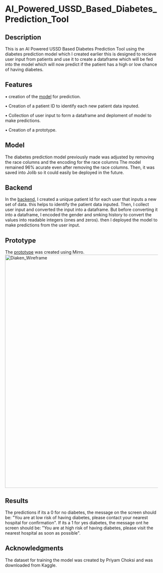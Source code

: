 # AI_Powered_USSD_Based_Diabetes_Prediction_Tool

## Description
This is an AI Powered USSD Based Diabetes Prediction Tool using the diabetes prediction model which I created earlier this is designed to recieve user input from patients and use it to create a dataframe which will be fed into the model which will now predict if the patient has a high or low chance of having diabetes.

## Features
• creation of the [model](https://github.com/KehindeOladele/AI_Powered_USSD_Based_Diabetes_Prediction_Tool/blob/main/Diabetes_Prediction_Model_USSD.ipynb) for prediction.

• Creation of a patient ID to identify each new patient data inputed.

• Collection of user input to form a dataframe and deploment of model to make predictions.

• Creation of a prototype.

## Model
The diabetes prediction model previously made was adjusted by removing the race columns and the encoding for the race columns The model remained 96% acurate even after removing the race columns. Then, it was saved into Jolib so it could easily be deployed in the future.

## Backend
In the [backend](https://github.com/KehindeOladele/AI_Powered_USSD_Based_Diabetes_Prediction_Tool/blob/main/Backend.ipynb), I created a unique patient Id for each user that inputs a new set of data. this helps to identify the patient data inputed. Then, I collect user input and converted the input into a dataframe. But before converting it into a dataframe, I encoded the gender and smking history to convert the values into readable integers (ones and zeros). then I deployed the model to make predictions from the user input.

## Prototype
The [prototype](https://github.com/KehindeOladele/AI_Powered_USSD_Based_Diabetes_Prediction_Tool/blob/main/Diaken_Wireframe.png) was created using Mirro.
<img width="1366" height="768" alt="Diaken_Wireframe" src="https://github.com/user-attachments/assets/702994a7-c7a7-4eee-b5de-6afb5967d357" />

## Results
The predictions if its a 0 for no diabetes, the message on the screen should be: "You are at low risk of having diabetes, please contact your nearest hospital for confirmation". If its a 1 for yes diabetes, the message ont he screen should be: "You are at high risk of having diabetes, please visit the nearest hospital as soon as possible".

## Acknowledgments
The dataset for training the model was created by Priyam Choksi and was downloaded from Kaggle.
